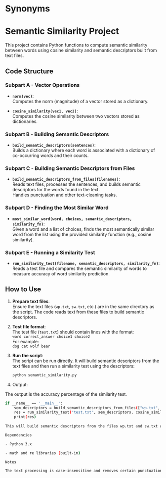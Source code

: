 # Synonyms
# Semantic Similarity Project

This project contains Python functions to compute semantic similarity between words using cosine similarity and semantic descriptors built from text files.

## Code Structure

### Subpart A - Vector Operations

- **`norm(vec)`**:  
  Computes the norm (magnitude) of a vector stored as a dictionary.
  
- **`cosine_similarity(vec1, vec2)`**:  
  Computes the cosine similarity between two vectors stored as dictionaries.

### Subpart B - Building Semantic Descriptors

- **`build_semantic_descriptors(sentences)`**:  
  Builds a dictionary where each word is associated with a dictionary of co-occurring words and their counts.

### Subpart C - Building Semantic Descriptors from Files

- **`build_semantic_descriptors_from_files(filenames)`**:  
  Reads text files, processes the sentences, and builds semantic descriptors for the words found in the text.  
  Handles punctuation and other text-cleaning tasks.

### Subpart D - Finding the Most Similar Word

- **`most_similar_word(word, choices, semantic_descriptors, similarity_fn)`**:  
  Given a word and a list of choices, finds the most semantically similar word from the list using the provided similarity function (e.g., cosine similarity).

### Subpart E - Running a Similarity Test

- **`run_similarity_test(filename, semantic_descriptors, similarity_fn)`**:  
  Reads a test file and compares the semantic similarity of words to measure accuracy of word similarity prediction.

## How to Use

1. **Prepare text files**:  
   Ensure the text files (`wp.txt`, `sw.txt`, etc.) are in the same directory as the script. The code reads text from these files to build semantic descriptors.

2. **Test file format**:  
   The test file (`test.txt`) should contain lines with the format:  
   `word correct_answer choice1 choice2`  
   For example:  
   `dog cat wolf bear`

3. **Run the script**:  
   The script can be run directly. It will build semantic descriptors from the text files and then run a similarity test using the descriptors:
   ```bash
   python semantic_similarity.py
   
4. Output:

The output is the accuracy percentage of the similarity test.

  ```bash
  if __name__ == '__main__':
      sem_descriptors = build_semantic_descriptors_from_files(["wp.txt", "sw.txt"])
      res = run_similarity_test("test.txt", sem_descriptors, cosine_similarity)
      print(res)
    
This will build semantic descriptors from the files wp.txt and sw.txt and test the similarity predictions using test.txt.

Dependencies

  - Python 3.x

  - math and re libraries (built-in)

Notes

The text processing is case-insensitive and removes certain punctuation.

